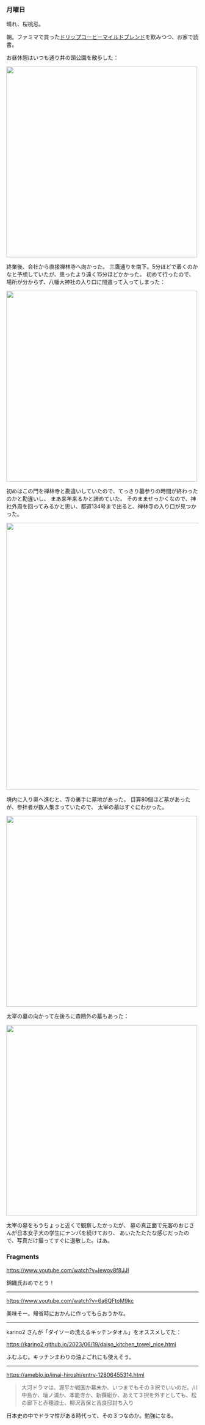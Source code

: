 ### 月曜日

晴れ、桜桃忌。

朝。ファミマで買った[ドリップコーヒーマイルドブレンド](https://www.family.co.jp/goods/processed_foods/4010197.html)を飲みつつ、お家で読書。

お昼休憩はいつも通り井の頭公園を散歩した：

<img src="https://i.imgur.com/UyCiG4j.jpg" width="500">

終業後、会社から直接禅林寺へ向かった。
三鷹通りを南下。5分ほどで着くのかなと予想していたが、思ったより遠く15分ほどかかった。
初めて行ったので、場所が分からず、八幡大神社の入り口に間違って入ってしまった：

<img src="https://i.imgur.com/XMK6n2H.jpg" width="500">

初めはこの門を禅林寺と勘違いしていたので、てっきり墓参りの時間が終わったのかと勘違いし、
まあ来年来るかと諦めていた。
そのまませっかくなので、神社外周を回ってみるかと思い、都道134号まで出ると、禅林寺の入り口が見つかった。

<img src="https://i.imgur.com/a3OaQDV.jpg" width="700">

境内に入り奥へ進むと、寺の裏手に墓地があった。
目算80個ほど墓があったが、参拝者が数人集まっていたので、
太宰の墓はすぐにわかった。

<img src="https://i.imgur.com/sZXBSYt.jpg" width="500">

太宰の墓の向かって左後ろに森鴎外の墓もあった：

<img src="https://i.imgur.com/cTnbXj8.jpg" width="500">

太宰の墓をもうちょっと近くで観察したかったが、
墓の真正面で先客のおじさんが日本女子大の学生にナンパを続けており、
あいたたたたな感じだったので、写真だけ撮ってすぐに退散した。はあ。

### Fragments

https://www.youtube.com/watch?v=Iewov8f8JJI

錦織氏おめでとう！

---

https://www.youtube.com/watch?v=6a6QFtoM9kc

美味そー。帰省時におかんに作ってもらおうかな。

---

karino2 さんが「ダイソーの洗えるキッチンタオル」をオススメしてた：

https://karino2.github.io/2023/06/19/daiso_kitchen_towel_nice.html

ふむふむ。キッチンまわりの油よごれにも使えそう。

---

https://ameblo.jp/imai-hiroshi/entry-12806455314.html

> 大河ドラマは、源平か戦国か幕末か、いつまでもその３択でいいのだ。川中島か、壇ノ浦か、本能寺か、新撰組か、あえて３択を外すとしても、松の廊下と赤穂浪士、柳沢吉保と吉良邸討ち入り

日本史の中でドラマ性がある時代って、その３つなのか。勉強になる。